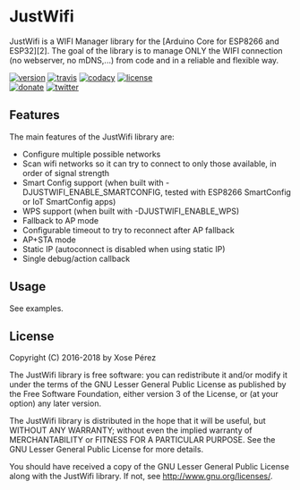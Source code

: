 # JustWifi

JustWifi is a WIFI Manager library for the [Arduino Core for ESP8266 and ESP32][2]. The goal of the library is to manage ONLY the WIFI connection (no webserver, no mDNS,...) from code and in a reliable and flexible way.

[![version](https://img.shields.io/badge/version-2.0.3-brightgreen.svg)](CHANGELOG.md)
[![travis](https://travis-ci.org/xoseperez/justwifi.svg?branch=master)](https://travis-ci.org/xoseperez/justwifi)
[![codacy](https://img.shields.io/codacy/grade/4ccbea0317c4415eb2d1c562feced407/master.svg)](https://www.codacy.com/app/xoseperez/justwifi/dashboard)
[![license](https://img.shields.io/github/license/xoseperez/justwifi.svg)](LICENSE)
<br />
[![donate](https://img.shields.io/badge/donate-PayPal-blue.svg)](https://www.paypal.com/cgi-bin/webscr?cmd=_donations&business=xose%2eperez%40gmail%2ecom&lc=US&no_note=0&currency_code=EUR&bn=PP%2dDonationsBF%3abtn_donate_LG%2egif%3aNonHostedGuest)
[![twitter](https://img.shields.io/twitter/follow/xoseperez.svg?style=social)](https://twitter.com/intent/follow?screen_name=xoseperez)

## Features

The main features of the JustWifi library are:

* Configure multiple possible networks
* Scan wifi networks so it can try to connect to only those available, in order of signal strength
* Smart Config support (when built with -DJUSTWIFI_ENABLE_SMARTCONFIG, tested with ESP8266 SmartConfig or IoT SmartConfig apps)
* WPS support (when built with -DJUSTWIFI_ENABLE_WPS)
* Fallback to AP mode
* Configurable timeout to try to reconnect after AP fallback
* AP+STA mode
* Static IP (autoconnect is disabled when using static IP)
* Single debug/action callback

## Usage

See examples.

## License

Copyright (C) 2016-2018 by Xose Pérez <xose dot perez at gmail dot com>

The JustWifi library is free software: you can redistribute it and/or modify
it under the terms of the GNU Lesser General Public License as published by
the Free Software Foundation, either version 3 of the License, or
(at your option) any later version.

The JustWifi library is distributed in the hope that it will be useful,
but WITHOUT ANY WARRANTY; without even the implied warranty of
MERCHANTABILITY or FITNESS FOR A PARTICULAR PURPOSE.  See the
GNU Lesser General Public License for more details.

You should have received a copy of the GNU Lesser General Public License
along with the JustWifi library.  If not, see <http://www.gnu.org/licenses/>.
